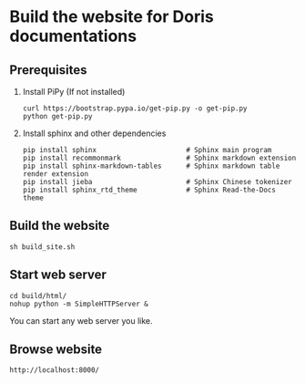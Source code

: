 # Build the website for Doris documentations

## Prerequisites

1. Install PiPy (If not installed)

    ```
    curl https://bootstrap.pypa.io/get-pip.py -o get-pip.py
    python get-pip.py
    ```

2. Install sphinx and other dependencies

    ```
    pip install sphinx                      # Sphinx main program
    pip install recommonmark                # Sphinx markdown extension
    pip install sphinx-markdown-tables      # Sphinx markdown table render extension
    pip install jieba                       # Sphinx Chinese tokenizer
    pip install sphinx_rtd_theme            # Sphinx Read-the-Docs theme
    ```

## Build the website

```
sh build_site.sh 
```

## Start web server

```
cd build/html/
nohup python -m SimpleHTTPServer &
```

You can start any web server you like.

## Browse website

```
http://localhost:8000/
```
